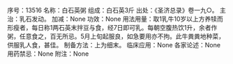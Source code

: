 序号：13516
名称：白石英粥
组成：白石英3斤
出处：《圣济总录》卷一九○。
主治：乳石发动。
加减：None
功效：None
用法用量：取1乳牛10岁以上方养犊而形瘦者，每日称1两石英末拌豆与食，经7日即可乳。每朝空腹热饮1升，余者作粥，任意食之，百无所忌。5月上旬起服良，如急要用亦不拘。此牛粪粪地种菜，供服乳人食，甚佳。
制备方法：上为细末。
临床应用：None
各家论述：None
用药禁忌：None
附注：None
